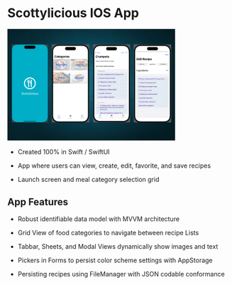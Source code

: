 # Scottylicious IOS App

<p align="left">
    <img src="https://github.com/scottyschwartzowen/Scottylicious/blob/main/Scottylicious/Assets.xcassets/Images/scottylicious.imageset/scottylicious.png" alt="Scottylicious App Image" width="75%" />
</p>

- Created 100% in Swift / SwiftUI

- App where users can view, create, edit, favorite, and save recipes

- Launch screen and meal category selection grid

## App Features

- Robust identifiable data model with MVVM architecture

- Grid View of food categories to navigate between recipe Lists

- Tabbar, Sheets, and Modal Views dynamically show images and text

- Pickers in Forms to persist color scheme settings with AppStorage

- Persisting recipes using FileManager with JSON codable conformance
